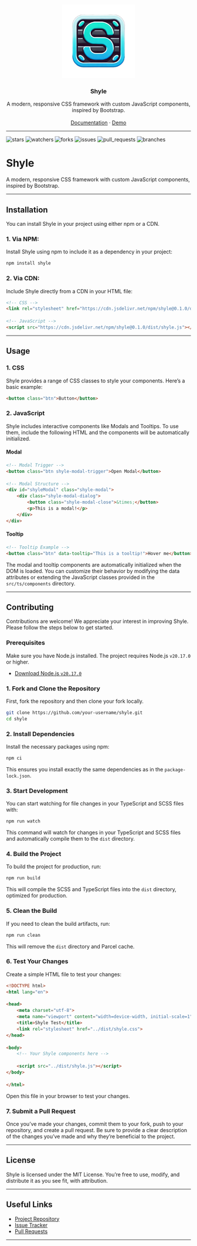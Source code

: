 <p align="center">
  <a href="https://github.com/dudushy/shyle">
    <img src="./assets/shyle-icon.png" alt="Shyle logo" width="200" height="200">
  </a>
</p>

<h3 align="center">Shyle</h3>

<p align="center">
  A modern, responsive CSS framework with custom JavaScript components, inspired by Bootstrap.
  <br>
  <br>
  <a href="https://dudushy.github.io/shyle">Documentation</a>
  ·
  <a href="https://dudushy.github.io/shyle/demo">Demo</a>
</p>

---

![stars][stars] ![watchers][watchers] ![forks][forks] ![issues][issues] ![pull_requests][pull_requests] ![branches][branches]

# Shyle

A modern, responsive CSS framework with custom JavaScript components, inspired by Bootstrap.

---

## Installation

You can install Shyle in your project using either npm or a CDN.

### 1. Via NPM:

Install Shyle using npm to include it as a dependency in your project:

```bash
npm install shyle
```

### 2. Via CDN:

Include Shyle directly from a CDN in your HTML file:

```html
<!-- CSS -->
<link rel="stylesheet" href="https://cdn.jsdelivr.net/npm/shyle@0.1.0/dist/shyle.css">

<!-- JavaScript -->
<script src="https://cdn.jsdelivr.net/npm/shyle@0.1.0/dist/shyle.js"></script>
```

---

## Usage

### 1. CSS

Shyle provides a range of CSS classes to style your components. Here’s a basic example:

```html
<button class="btn">Button</button>
```

### 2. JavaScript

Shyle includes interactive components like Modals and Tooltips. To use them, include the following HTML and the components will be automatically initialized.

#### Modal

```html
<!-- Modal Trigger -->
<button class="btn shyle-modal-trigger">Open Modal</button>

<!-- Modal Structure -->
<div id="shyleModal" class="shyle-modal">
    <div class="shyle-modal-dialog">
        <button class="shyle-modal-close">&times;</button>
        <p>This is a modal!</p>
    </div>
</div>
```

#### Tooltip

```html
<!-- Tooltip Example -->
<button class="btn" data-tooltip="This is a tooltip!">Hover me</button>
```

The modal and tooltip components are automatically initialized when the DOM is loaded. You can customize their behavior by modifying the data attributes or extending the JavaScript classes provided in the `src/ts/components` directory.

---

## Contributing

Contributions are welcome! We appreciate your interest in improving Shyle. Please follow the steps below to get started.

### Prerequisites

Make sure you have Node.js installed. The project requires Node.js `v20.17.0` or higher.

- [Download Node.js `v20.17.0`](https://nodejs.org/download/release/v20.17.0/)

### 1. Fork and Clone the Repository

First, fork the repository and then clone your fork locally.

```bash
git clone https://github.com/your-username/shyle.git
cd shyle
```

### 2. Install Dependencies

Install the necessary packages using npm:

```bash
npm ci
```

This ensures you install exactly the same dependencies as in the `package-lock.json`.

### 3. Start Development

You can start watching for file changes in your TypeScript and SCSS files with:

```bash
npm run watch
```

This command will watch for changes in your TypeScript and SCSS files and automatically compile them to the `dist` directory.

### 4. Build the Project

To build the project for production, run:

```bash
npm run build
```

This will compile the SCSS and TypeScript files into the `dist` directory, optimized for production.

### 5. Clean the Build

If you need to clean the build artifacts, run:

```bash
npm run clean
```

This will remove the `dist` directory and Parcel cache.

### 6. Test Your Changes

Create a simple HTML file to test your changes:

```html
<!DOCTYPE html>
<html lang="en">

<head>
    <meta charset="utf-8">
    <meta name="viewport" content="width=device-width, initial-scale=1">
    <title>Shyle Test</title>
    <link rel="stylesheet" href="../dist/shyle.css">
</head>

<body>
    <!-- Your Shyle components here -->

    <script src="../dist/shyle.js"></script>
</body>

</html>

```

Open this file in your browser to test your changes.

### 7. Submit a Pull Request

Once you’ve made your changes, commit them to your fork, push to your repository, and create a pull request. Be sure to provide a clear description of the changes you’ve made and why they’re beneficial to the project.

---

## License

Shyle is licensed under the MIT License. You’re free to use, modify, and distribute it as you see fit, with attribution.

---

## Useful Links

- [Project Repository](https://github.com/dudushy/shyle)
- [Issue Tracker](https://github.com/dudushy/shyle/issues)
- [Pull Requests](https://github.com/dudushy/shyle/pulls)

---

[forks]: https://img.shields.io/github/forks/dudushy/shyle
[stars]: https://img.shields.io/github/stars/dudushy/shyle
[watchers]: https://img.shields.io/github/watchers/dudushy/shyle
[issues]: https://badgen.net/github/issues/dudushy/shyle
[pull_requests]: https://badgen.net/github/prs/dudushy/shyle
[branches]: https://badgen.net/github/branches/dudushy/shyle
